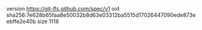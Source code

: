 version https://git-lfs.github.com/spec/v1
oid sha256:7e628b65faa8e50032b8d63e03312ba5515d17026447090ede873eebffe2e40b
size 1118
